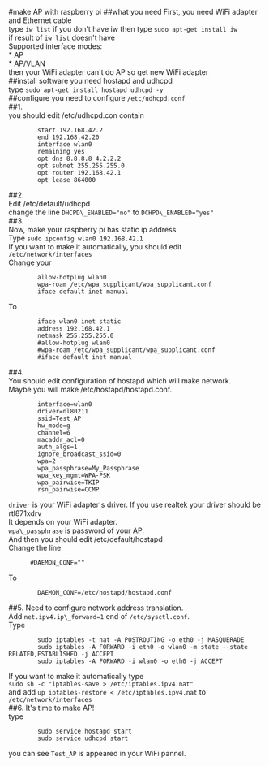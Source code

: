#make AP with raspberry pi
##what you need
First, you need WiFi adapter and Ethernet cable  
type `iw list` if you don't have iw then type `sudo apt-get install iw`  
if result of `iw list` doesn't have  
        Supported interface modes:  
        * AP  
        * AP/VLAN  
then your WiFi adapter can't do AP so get new WiFi adapter  
##install software
you need hostapd and udhcpd  
type `sudo apt-get install hostapd udhcpd -y`  
##configure
you need to configure `/etc/udhcpd.conf`  
##1.  
you should edit /etc/udhcpd.con contain  
```
        start 192.168.42.2  
        end 192.168.42.20  
        interface wlan0  
        remaining yes  
        opt dns 8.8.8.8 4.2.2.2  
        opt subnet 255.255.255.0  
        opt router 192.168.42.1  
        opt lease 864000   
```
##2.  
Edit /etc/default/udhcpd  
change the line `DHCPD\_ENABLED="no"` to `DCHPD\_ENABLED="yes"`  
##3.  
Now, make your raspberry pi has static ip address.  
Type `sudo ipconfig wlan0 192.168.42.1`  
If you want to make it automatically, you should edit `/etc/network/interfaces`  
Change your  
```
        allow-hotplug wlan0  
        wpa-roam /etc/wpa_supplicant/wpa_supplicant.conf  
        iface default inet manual  
```
To  
```
        iface wlan0 inet static  
        address 192.168.42.1  
        netmask 255.255.255.0  
        #allow-hotplug wlan0  
        #wpa-roam /etc/wpa_supplicant/wpa_supplicant.conf  
        #iface default inet manual  
```
##4.  
You should edit configuration of hostapd which will make network.  
Maybe you will make /etc/hostapd/hostapd.conf.  
```
        interface=wlan0  
        driver=nl80211  
        ssid=Test_AP  
        hw_mode=g  
        channel=6  
        macaddr_acl=0  
        auth_algs=1  
        ignore_broadcast_ssid=0  
        wpa=2  
        wpa_passphrase=My_Passphrase  
        wpa_key_mgmt=WPA-PSK  
        wpa_pairwise=TKIP  
        rsn_pairwise=CCMP  
```
`driver` is your WiFi adapter's driver. If you use realtek your driver should be rtl871xdrv  
It depends on your WiFi adapter.  
`wpa\_passphrase` is password of your AP.  
And then you should edit /etc/default/hostapd  
Change the line  
```
      #DAEMON_CONF=""  
```
To  
```
        DAEMON_CONF=/etc/hostapd/hostapd.conf  
```
##5.
Need to configure network address translation.  
Add `net.ipv4.ip\_forward=1` end of `/etc/sysctl.conf`.  
Type  
```
        sudo iptables -t nat -A POSTROUTING -o eth0 -j MASQUERADE  
        sudo iptables -A FORWARD -i eth0 -o wlan0 -m state --state RELATED,ESTABLISHED -j ACCEPT  
        sudo iptables -A FORWARD -i wlan0 -o eth0 -j ACCEPT  
```
If you want to make it automatically type  
`sudo sh -c "iptables-save > /etc/iptables.ipv4.nat"`  
and add `up iptables-restore < /etc/iptables.ipv4.nat` to `/etc/network/interfaces`  
##6.
It's time to make AP!  
type  
```
        sudo service hostapd start  
        sudo service udhcpd start  
```
you can see `Test_AP` is appeared in your WiFi pannel.  

